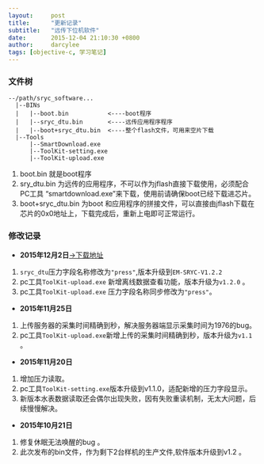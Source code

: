```yaml
---
layout:     post
title:      "更新记录"
subtitle:   "远传下位机软件"
date:       2015-12-04 21:10:30 +0800
author:     darcylee
tags: [objective-c, 学习笔记]
---
```


### 文件树
```
--/path/sryc_software...
  |--BINs
  |   |--boot.bin           <----boot程序
  |   |--sryc_dtu.bin       <----远传应用程序程序
  |   |--boot+sryc_dtu.bin  <----整个flash文件，可用来空片下载
  |--Tools
      |--SmartDownload.exe
      |--ToolKit-setting.exe
      |--ToolKit-upload.exe
```
1. boot.bin 就是boot程序
2. sry_dtu.bin 为远传的应用程序，不可以作为jflash直接下载使用，必须配合PC工具 “smartdownload.exe”来下载，使用前请确保boot已经下载进芯片。
3. boot+sryc_dtu.bin 为boot 和应用程序的拼接文件，可以直接由jflash下载在芯片的0x0地址上，下载完成后，重新上电即可正常运行。

### 修改记录

* **2015年12月2日**[->下载地址](http://pan.baidu.com/s/1dEtMWLF)
1. `sryc_dtu`压力字段名称修改为`"press"`,版本升级到`EM-SRYC-V1.2.2`
1. pc工具`ToolKit-upload.exe` 新增离线数据查看功能，版本升级为`v1.2.0` 。
2. pc工具`ToolKit-upload.exe` 压力字段名称同步修改为`"press"`。

* **2015年11月25日**
1. 上传服务器的采集时间精确到秒，解决服务器端显示采集时间为1976的bug。
2. pc工具`ToolKit-upload.exe`新增上传的采集时间精确到秒，版本升级为`v1.1` 。

* **2015年11月20日**
1. 增加压力读取。
2. pc工具`ToolKit-setting.exe`版本升级到v1.1.0，适配新增的压力字段显示。
3. 新版本水表数据读取还会偶尔出现失败，因有失败重读机制，无太大问题，后续慢慢解决。

* **2015年10月21日**
1. 修复休眠无法唤醒的bug 。
2. 此次发布的bin文件，作为剩下2台样机的生产文件,软件版本升级到v1.2 。